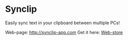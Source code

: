 # Synclip
Easily sync text in your clipboard between multiple PCs!

Web-page: http://synclip-app.com
Get it here: [Web-store](https://chrome.google.com/webstore/detail/synclip/bicjddndcdncinhhjhajjdoldjjfmobd)

